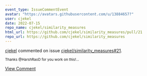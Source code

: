 ```yaml
---
event_type: IssueCommentEvent
avatar: "https://avatars.githubusercontent.com/u/13884657?"
user: cjekel
date: 2022-07-15
repo_name: cjekel/similarity_measures
html_url: https://github.com/cjekel/similarity_measures/pull/21
repo_url: https://github.com/cjekel/similarity_measures
---
```


<a href='https://github.com/cjekel' target='_blank'>cjekel</a> commented on issue <a href='https://github.com/cjekel/similarity_measures/pull/21' target='_blank'>cjekel/similarity_measures#21</a>.

<small>Thanks @HarshRaoD  for you work on this!...</small>

<a href='https://github.com/cjekel/similarity_measures/pull/21' target='_blank'>View Comment</a>